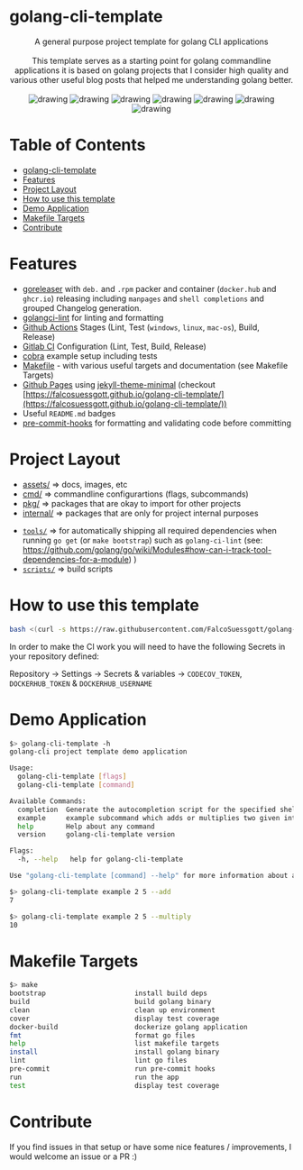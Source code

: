 # golang-cli-template

<div align="center">
A general purpose project template for golang CLI applications
<br>
<br>
This template serves as a starting point for golang commandline applications it is based on golang projects that I consider high quality and various other useful blog posts that helped me understanding golang better.
<br>
<br>
<img src="https://github.com/FalcoSuessgott/golang-cli-template/actions/workflows/test.yml/badge.svg" alt="drawing"/>
<img src="https://github.com/FalcoSuessgott/golang-cli-template/actions/workflows/lint.yml/badge.svg" alt="drawing"/>
<img src="https://pkg.go.dev/badge/github.com/FalcoSuessgott/golang-cli-template.svg" alt="drawing"/>
<img src="https://codecov.io/gh/FalcoSuessgott/golang-cli-template/branch/main/graph/badge.svg" alt="drawing"/>
<img src="https://img.shields.io/github/v/release/FalcoSuessgott/golang-cli-template" alt="drawing"/>
<img src="https://img.shields.io/docker/pulls/falcosuessgott/golang-cli-template" alt="drawing"/>
<img src="https://img.shields.io/github/downloads/FalcoSuessgott/golang-cli-template/total.svg" alt="drawing"/>
</div>

# Table of Contents
<!--ts-->
   * [golang-cli-template](#golang-cli-template)
   * [Features](#features)
   * [Project Layout](#project-layout)
   * [How to use this template](#how-to-use-this-template)
   * [Demo Application](#demo-application)
   * [Makefile Targets](#makefile-targets)
   * [Contribute](#contribute)

<!-- Added by: morelly_t1, at: Tue 10 Aug 2021 08:54:24 AM CEST -->

<!--te-->

# Features
- [goreleaser](https://goreleaser.com/) with `deb.` and `.rpm` packer and container (`docker.hub` and `ghcr.io`) releasing including `manpages` and `shell completions` and grouped Changelog generation.
- [golangci-lint](https://golangci-lint.run/) for linting and formatting
- [Github Actions](.github/worflows) Stages (Lint, Test (`windows`, `linux`, `mac-os`), Build, Release) 
- [Gitlab CI](.gitlab-ci.yml) Configuration (Lint, Test, Build, Release)
- [cobra](https://cobra.dev/) example setup including tests
- [Makefile](Makefile) - with various useful targets and documentation (see Makefile Targets)
- [Github Pages](_config.yml) using [jekyll-theme-minimal](https://github.com/pages-themes/minimal) (checkout [https://falcosuessgott.github.io/golang-cli-template/](https://falcosuessgott.github.io/golang-cli-template/))
- Useful `README.md` badges
- [pre-commit-hooks](https://pre-commit.com/) for formatting and validating code before committing

# Project Layout
* [assets/](https://pkg.go.dev/github.com/FalcoSuessgott/golang-cli-template/assets) => docs, images, etc
* [cmd/](https://pkg.go.dev/github.com/FalcoSuessgott/golang-cli-template/cmd)  => commandline configurartions (flags, subcommands)
* [pkg/](https://pkg.go.dev/github.com/FalcoSuessgott/golang-cli-template/pkg)  => packages that are okay to import for other projects
* [internal/](https://pkg.go.dev/github.com/FalcoSuessgott/golang-cli-template/pkg)  => packages that are only for project internal purposes
- [`tools/`](tools/) => for automatically shipping all required dependencies when running `go get` (or `make bootstrap`) such as `golang-ci-lint` (see: https://github.com/golang/go/wiki/Modules#how-can-i-track-tool-dependencies-for-a-module)
)
- [`scripts/`](scripts/) => build scripts 

# How to use this template
```sh
bash <(curl -s https://raw.githubusercontent.com/FalcoSuessgott/golang-cli-template/master/install.sh)
```

In order to make the CI work you will need to have the following Secrets in your repository defined:

Repository  -> Settings -> Secrets & variables -> `CODECOV_TOKEN`, `DOCKERHUB_TOKEN` & `DOCKERHUB_USERNAME`

# Demo Application

```sh
$> golang-cli-template -h
golang-cli project template demo application

Usage:
  golang-cli-template [flags]
  golang-cli-template [command]

Available Commands:
  completion  Generate the autocompletion script for the specified shell
  example     example subcommand which adds or multiplies two given integers
  help        Help about any command
  version     golang-cli-template version

Flags:
  -h, --help   help for golang-cli-template

Use "golang-cli-template [command] --help" for more information about a command.
```

```sh
$> golang-cli-template example 2 5 --add
7

$> golang-cli-template example 2 5 --multiply
10
```

# Makefile Targets
```sh
$> make
bootstrap                      install build deps
build                          build golang binary
clean                          clean up environment
cover                          display test coverage
docker-build                   dockerize golang application
fmt                            format go files
help                           list makefile targets
install                        install golang binary
lint                           lint go files
pre-commit                     run pre-commit hooks
run                            run the app
test                           display test coverage
```

# Contribute
If you find issues in that setup or have some nice features / improvements, I would welcome an issue or a PR :)
